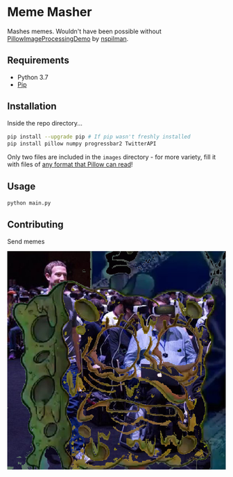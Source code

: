 # Meme Masher

Mashes memes. Wouldn't have been possible without [PillowImageProcessingDemo](https://github.com/nspilman/PillowImageProcessingDemo) by [nspilman](https://github.com/nspilman).

## Requirements
- Python 3.7
- [Pip](https://pip.pypa.io/en/stable/)

## Installation

Inside the repo directory...

```bash
pip install --upgrade pip # If pip wasn't freshly installed
pip install pillow numpy progressbar2 TwitterAPI
```

Only two files are included in the `images` directory - for more variety, fill it with files of [any format that Pillow can read](https://pillow.readthedocs.io/en/stable/handbook/image-file-formats.html#:~:text=Pillow%20reads%20JPEG%2C%20JFIF%2C%20and,standard%20and%20progressive%20JFIF%20files.)!

## Usage

```bash
python main.py
```

## Contributing

Send memes


![Sample Output](/sampleOutput/spongeZuck.png?raw=true "Sample Output")
